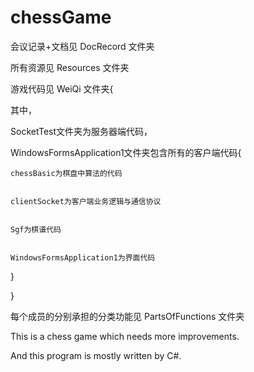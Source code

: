 chessGame
=========

会议记录+文档见 DocRecord 文件夹


所有资源见 Resources 文件夹


游戏代码见 WeiQi 文件夹{


  其中，
  
  
  SocketTest文件夹为服务器端代码，
  
  
  WindowsFormsApplication1文件夹包含所有的客户端代码{
  
  
    chessBasic为棋盘中算法的代码
    
    
    clientSocket为客户端业务逻辑与通信协议
    
    
    Sgf为棋谱代码
    
    
    WindowsFormsApplication1为界面代码
  
  
  }


}


每个成员的分别承担的分类功能见 PartsOfFunctions 文件夹


This is a chess game which needs more improvements.

And this program is mostly written by C#.


